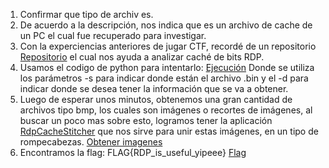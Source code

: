 1. Confirmar que tipo de archiv es.
2. De acuerdo a la descripción, nos indica que es un archivo de cache de un PC el cual fue recuperado para investigar.
3. Con la experciencias anteriores de jugar CTF, recordé de un repositorio [Repositorio](https://github.com/ANSSI-FR/bmc-tools/blob/master/bmc-tools.py) el cual nos ayuda a analizar caché de bits RDP.
4. Usamos el codigo de python para intentarlo: 
[Ejecución](../Imagenes/yySkFFQ4w7.png)
Donde se utiliza los parámetros -s para indicar donde están el archivo .bin y el -d para indicar donde se desea tener la información que se va a obtener.
6. Luego de esperar unos minutos, obtenemos una gran cantidad de archivos tipo bmp, los cuales son imágenes o recortes de imágenes, al buscar un poco mas sobre esto, logramos tener la aplicación [RdpCacheStitcher](https://github.com/BSI-Bund/RdpCacheStitcher/blob/main/README.md) que nos sirve para unir estas imágenes, en un tipo de rompecabezas.
[Obtener imagenes](../Imagenes/6p2AQ7bTLp.png)
7. Encontramos la flag: FLAG{RDP_is_useful_yipeee}
[Flag](../Imagenes/msrWYbN7fS.png)

